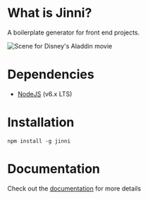 # What is Jinni?

A boilerplate generator for front end projects.

![Scene for Disney's Aladdin movie](http://i.giphy.com/tpTOw6sljB2U.gif)

# Dependencies

* [NodeJS](https://nodejs.org) (v6.x LTS)

# Installation

```
npm install -g jinni
```

# Documentation

Check out the [documentation] for more details

[documentation]: docs/index.md

